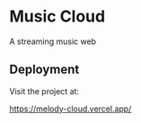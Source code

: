 # Music Cloud

A streaming music web



## Deployment

Visit the project at:

https://melody-cloud.vercel.app/
